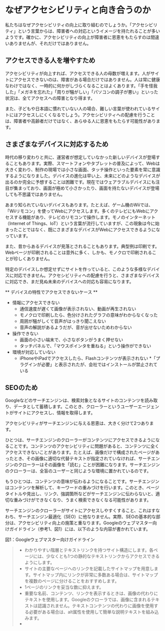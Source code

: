 # なぜアクセシビリティと向き合うのか
私たちはなぜアクセシビリティの向上に取り組むのでしょうか。「アクセシビリティ」という言葉からは、障害者への対応というイメージを持たれることが多いようです。確かに、アクセシビリティの向上が障害者に恩恵をもたらすのは間違いありませんが、それだけではありません。

## アクセスできる人を増やすため
アクセシビリティが向上すれば、アクセスできる人の母数が増えます。人がサイトにアクセスできないのは、障害がある場合だけではありません。人は常に健康なわけではなく、一時的に何かがしづらくなることはよくあります。「手を怪我した」「メガネを忘れた」「周りが騒がしい」「パソコンの調子が悪い」といった状況は、全てアクセスへの障害となり得ます。

また、子どもや日本語に慣れていない人の場合、難しい言葉が使われているサイトにはアクセスしにくくなるでしょう。アクセシビリティへの配慮を行うことは、障害者や高齢者だけではなく、あらゆる人に恩恵をもたらす可能性があります。


## さまざまなデバイスに対応するため
時代の移り変わりと共に、運営者が想定していなかった新しいデバイスが登場することもあります。実際、スマートフォンやタブレットの普及によって、Webは大きく変わり、制作の現場では小さな画面、タッチ操作といった要素を常に意識するようになりました。デバイスの進化は早い上、未来にどのようなデバイスが出るのか完全に予想することは困難です。現在ではウェアラブルデバイスにも注目が集まっており、画面が極めて小さかったり、画面を持たないデバイスが登場しても不思議ではありません。

あまり知られていないデバイスもあります。たとえば、ゲーム機のWiiでは、「Wiiリモコン」を使ってWebにアクセスします。多くのテレビにもWebにアクセスする機能があり、テレビのリモコンで操作します。モノのインターネット（Internet of Things、IoT）という言葉が流行していますが、この現象は今に始まったことではなく、既にさまざまなデバイスがWebにアクセスできるようになっています。

また、昔からあるデバイスが見落とされることもあります。典型例は印刷です。Webページが印刷されることは意外に多く、しかも、モノクロで印刷されることが珍しくありません。

特定のデバイスしか想定せずにサイトを作っていると、このような多様なデバイスに対応できません。アクセシビリティへの配慮を行うと、さまざまなデバイスに対応でき、まだ見ぬ未来のデバイスへの対応も容易になります。


** デバイスの特性でアクセスできないケース **
* 情報にアクセスできない 
  * 通信速度が遅くて画像が表示されない、動画が再生されない
  * モノクロで印刷したら、色分けされたグラフの意味がわからなくなった
  * 周囲が騒がしくて音声がはっきり聞こえない
  * 音声の解説があるようだが、音が出せないためわからない
* 操作できない
  * 画面の小さい端末で、小さなボタンがうまく押せない
  * タッチパネルで、「マウスポインタを重ねる」という操作ができない
* 環境が対応していない 
  * iPhoneやiPadでアクセスしたら、Flashコンテンツが表示されない
  *「プラグインが必要」と表示されたが、会社ではインストールが禁止されている


## SEOのため
Googleなどのサーチエンジンは、検索対象となるサイトのコンテンツを読み取り、データとして蓄積します。このとき、クローラーというユーザーエージェントがサイトにアクセスし、情報を取得します。

アクセシビリティがサーチエンジンに与える恩恵は、大きく分けて2つあります。

ひとつは、サーチエンジンのクローラーがコンテンツにアクセスできるようになることです。コンテンツのアクセシビリティに問題があると、コンテンツに全くアクセスできないことがあります。たとえば、画像だけで構成されたページがあったとき、その画像に適切な代替テキストが指定されていなければ、サーチエンジンのクローラーはその画像を「読む」ことが困難になります。サーチエンジンのクローラーは、全盲のユーザーと同じような環境に置かれているのです。

もうひとつは、コンテンツの意味が伝わるようになることです。サーチエンジンはコンテンツを解析して、キーワードの重みづけを行います。このとき、ページタイトルや見出し、リンク、強調箇所などがサーチエンジンに伝わらないと、適切な重みづけができなくなり、うまく検索できなくなる可能性があります。

サーチエンジンのクローラーがサイトにアクセスしやすくすること、これはすなわち、サーチエンジン最適化（SEO）に他なりません。実際、SEOの基本的な部分は、アクセシビリティ向上の施策と重なります。Googleのウェブマスター向けガイドライン（参考1、図1）には、以下のような内容が書かれています。

図1：Googleウェブマスター向けガイドライン


>* わかりやすい階層とテキストリンクを持つサイト構造にします。各ページには、少なくとも1つの静的なテキストリンクからアクセスできるようにします。
>* サイトの主要なページへのリンクを記載したサイトマップを用意します。サイトマップ内にリンクが非常に多数ある場合は、サイトマップを複数のページに分けることをおすすめします。
>* 1ページのリンクを妥当な数に抑えます。
>* 重要な名前、コンテンツ、リンクを表示するときは、画像の代わりにテキストを使用します。Googleのクローラでは、画像に含まれるテキストは認識されません。テキストコンテンツの代わりに画像を使用する必要がある場合は、alt属性を使用して簡単な説明テキストを組み込みます。
>* <title>タグの要素とalt属性の説明をわかりやすく正確なものにします。
>* 無効なリンクがないかどうか、HTMLが正しいかどうかを確認します。

これらは、いずれもアクセシビリティ向上のための施策そのものです。アクセシビリティ向上は、そのままSEOにもつながるのです。

ただし、この対応だけでSEOが万全になるわけではありません。SEOにおいては、ユーザーが入力する検索キーワードにマッチしたコンテンツが用意できるか、ユーザーに支持されるコンテンツを作れるか、といった要素も重要です。有用なコンテンツを用意すること、そのコンテンツをアクセシブルにすること、この2つのどちらが欠けても、ユーザーを呼び込むことはできないのです。


## ユーザビリティの向上、改善のため
ある人にとっては「使いにくいが、なんとか使える」という状況が、別の人にとっては「全く使えない」という状況になっていることがあります。アクセシビリティの向上で「全く使えない」という状況を解消すると、他のユーザーにとっての「使いにくい」状況も改善されることになります。

アクセシビリティ向上の施策は、ほとんどの場合、ユーザビリティも向上させます。両者には重なる部分が多く、ある施策がアクセシビリティのためのものなのか、ユーザビリティのためのものなのかは区別できないこともあります。ただし、アクセシビリティの向上だけを行なえば十分ユーザビリティを確保できるわけではありませんので、その点は注意が必要です。


## ユーザー体験の向上、改善のため
ユーザーがサイトを訪問すれば、体験が生まれます。このユーザー体験（User Experience、UX）は、ユーザーのサイトに対する評価、さらには運営者やサービス全体についての評価を左右します。

好ましいユーザー体験は、アクセスできて初めて生まれます。注意しなければならないのは、アクセスできなかったというのもひとつの体験だということです。情報が得られなかった、操作できなかった、理解できなかったというのは、ユーザー体験としては最悪の部類です。アクセシビリティが向上すれば、最悪の体験を回避し、それを成功体験に変えられる可能性があります。「Web情報アーキテクチャ」の著者のひとりであるPeter Morvilleは、「体験」を7つの要素に分解しました。

* accessible =アクセスできる
* usable =使える
* useful =役に立つ
* findable =見つけられる
* credible =信頼できる
* desirable =望ましい
* valuable =価値がある


この7要素の相関を表したのが、「UXのハニカム構造」という図です（参考2、図2）。


図2：UXのハニカム構造


中心にvaluable（価値がある）が配置され、周囲に残りの6要素が等しく配置されています。6つの要素全てが「体験」を構成する要素であり、この組み合わせによって、中央の「価値がある」状態が生まれます。周囲の要素のどれかが欠ければ、価値を損なうことになります。

この図では6要素が等価に配置されていますが、これをピラミッド状に配置する図もあります。以下の図は、書籍「スキル向上のためのHTML5テクニカルレビュー」に掲載されている図をベースに、「IAシンキング」の著者である坂本貴史さんが再構成したものです。（参考3、図3）。


図3：UXの4つのレベル


ピラミッド構造の下部にある要素は、上部の要素の前提となる要素です。「役に立たない」「信頼できない」状態では、「価値がある」「好ましい」という状態を達成することは困難です。「使えない」「見つけられない」状態では、「役に立つ」「信頼できる」という状態を達成することは困難です。そして、それら全ての前提となるのが、「アクセスできる」ということです。アクセシビリティはユーザー体験の土台であり、良好なユーザー体験を作るためには欠かせないものなのです。


## 規格への対応のため
規格への対応が求められているから、という理由で取り組みが行われることもあります。2008年に W3Cの勧告となったWeb Content Accessibility Guidelines（WCAG）2.0は、Webコンテンツのアクセシビリティについて規定したガイドラインです。日本では、2010年に日本工業規格JIS X 8341.3:2010として、このガイドラインがほぼそのまま規格化されています。また、2012年には、国際標準化機構（ISO）によってISO/IEC 40500:2012として規格化されました。

国や地方公共団体は、工業標準化法により、日本工業規格を尊重しなければならないとされています。また、総務省の「みんなの公共サイト運用モデル改定版（2010年度）」（参考4、図4）という手順書では、公的機関がJIS X 8341-3に準拠することを推奨しています。

図4：みんなの公共サイト運用モデル改定版

民間企業などのサイトの場合、日本国内には対応を義務づける法令はありませんでした。しかし、2016年4月に施行される予定の障害者差別解消法では、民間の事業者に対しても、対応を求める努力義務規定があります。

諸外国においても、国や公共団体に対してアクセシビリティガイドラインの尊重義務を課しているケースは数多くあります。特に有名なのは、アメリカのリハビリテーション法508条でしょう。これは、政府機関が調達する情報機器やサイトがアクセシブルでなければならないとするもので、サイトについてもガイドラインに従わなければならないとしています。

また、2000年のシドニーオリンピックでは、全盲のユーザーが公式サイトにアクセスできなかったため、オーストラリアの障害者差別禁止法（Disability Discrimination Act）に違反しているとして裁判となりました。結果、オーストラリア政府はオリンピック委員会にWebサイトの修正を命じました（図5）。

図5：2000年シドニーオリンピック公式サイト


もちろん、強制力がなくても、自主的に取り組んでいる民間企業はたくさんあります（図6）。サイトの戦略や目的を明確にするためにも、アクセシビリティを確保する意味を理解することが望ましいでしょう。このような規格への取り組みの考え方については、2章「戦略の策定」でとりあげます。


図6： JIS X 8341-3:2010の試験結果を公開した民間企業の例（参考5）


## 取り組みをアピールするため
アクセシビリティに配慮していない企業より、アクセシビリティに配慮している企業に良い印象を持つ人は多いでしょう。また、サイトのアクセシビリティを第三者に評価され、ランキングという形で公表されることもあります。アクセシビリティに配慮したサイト作りは、ユーザーや第三者の印象を向上することにもつながるのです。

そのため、「アクセシビリティに取り組んでいる」というアピールそのものを目的とした取り組みが行われる場合もあります。しかし、このようなアピールは、アクセシビリティの本質から外れる危険性があります。アピールを目的とした取り組みは、実際にアクセスできるかどうかより、取り組みをしているように見えるかどうかを重視したものになりがちだからです。この問題については、「2-3手段が目的になってしまう」でとりあげます。

取り組みをアピールするための適切な方法は、アクセシビリティ方針や試験結果を公開することです。実際にアクセシビリティを確保した上で、きちんと情報を公開することがアピールにつながります。


参考1 Googleウェブマスター向けガイドライン
https://support.google.com/webmasters/answer/35769#1

参考2 User Experience Design
http://semanticstudios.com/user_experience_design/

参考3 Evaluation method of UX "The User Experience Honeycomb"
http://www.bookslope.jp/blog/2012/07/evaluationuxhoneycomb.html

参考4 みんなの公共サイト運用モデル改定版（2010年度）
http://www.soumu.go.jp/main_sosiki/joho_tsusin/w_access/index_02.html

参考5 アクセシビリティへの対応方針：日立
http://www.hitachi.co.jp/utility/accessibility/

